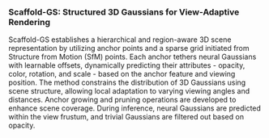 ### Scaffold-GS: Structured 3D Gaussians for View-Adaptive Rendering

Scaffold-GS establishes a hierarchical and region-aware 3D scene representation by utilizing anchor points and a sparse grid initiated from Structure from Motion (SfM) points. Each anchor tethers neural Gaussians with learnable offsets, dynamically predicting their attributes - opacity, color, rotation, and scale - based on the anchor feature and viewing position. The method constrains the distribution of 3D Gaussians using scene structure, allowing local adaptation to varying viewing angles and distances. Anchor growing and pruning operations are developed to enhance scene coverage. During inference, neural Gaussians are predicted within the view frustum, and trivial Gaussians are filtered out based on opacity.